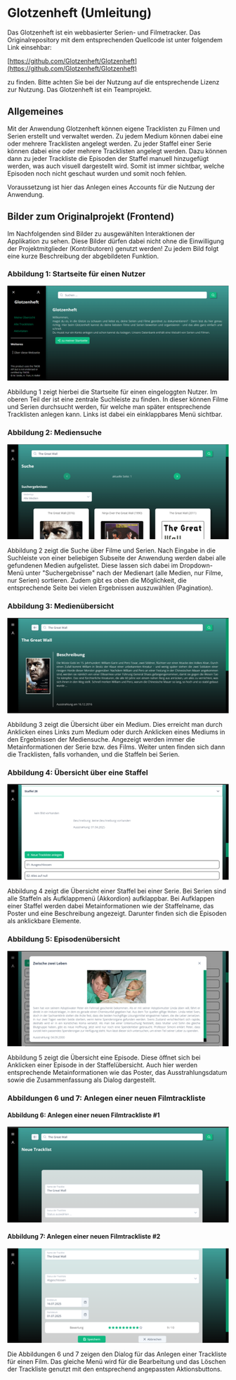 # Glotzenheft (Umleitung)

Das Glotzenheft ist ein webbasierter Serien- und Filmetracker. Das Originalrepository mit dem entsprechenden Quellcode ist unter folgendem Link einsehbar:

[https://github.com/Glotzenheft/Glotzenheft](https://github.com/Glotzenheft/Glotzenheft)

zu finden. Bitte achten Sie bei der Nutzung auf die entsprechende Lizenz zur Nutzung. Das Glotzenheft ist ein Teamprojekt.

## Allgemeines

Mit der Anwendung Glotzenheft können eigene Tracklisten zu Filmen und Serien erstellt und verwaltet werden. Zu jedem Medium können dabei eine oder mehrere Tracklisten angelegt werden. Zu jeder Staffel einer Serie können dabei eine oder mehrere Tracklisten angelegt werden. Dazu können dann zu jeder Trackliste die Episoden der Staffel manuell hinzugefügt werden, was auch visuell dargestellt wird. Somit ist immer sichtbar, welche Episoden noch nicht geschaut wurden und somit noch fehlen.

Voraussetzung ist hier das Anlegen eines Accounts für die Nutzung der Anwendung.

## Bilder zum Originalprojekt (Frontend)

Im Nachfolgenden sind Bilder zu ausgewählten Interaktionen der Applikation zu sehen. Diese Bilder dürfen dabei nicht ohne die Einwilligung der Projektmitglieder (Kontributoren) genutzt werden! Zu jedem Bild folgt eine kurze Beschreibung der abgebildeten Funktion.

### Abbildung 1: Startseite für einen Nutzer

![Abbildung 1: Startseite für einen Nutzer (Bild)](/public/Glotzenheft-Nutzerstartseite.png)

Abbildung 1 zeigt hierbei die Startseite für einen eingeloggten Nutzer. Im oberen Teil der ist eine zentrale Suchleiste zu finden. In dieser können Filme und Serien durchsucht werden, für welche man später entsprechende Tracklisten anlegen kann. Links ist dabei ein einklappbares Menü sichtbar.

### Abbildung 2: Mediensuche

![Abbildung 2: Mediensuche (Bild)](/public/Glotzenheft-Mediensuche.png)

Abbildung 2 zeigt die Suche über Filme und Serien. Nach Eingabe in die Suchleiste von einer beliebigen Subseite der Anwendung werden dabei alle gefundenen Medien aufgelistet. Diese lassen sich dabei im Dropdown-Menü unter "Suchergebnisse" nach der Medienart (alle Medien, nur Filme, nur Serien) sortieren. Zudem gibt es oben die Möglichkeit, die entsprechende Seite bei vielen Ergebnissen auszuwählen (Pagination).

### Abbildung 3: Medienübersicht

![Abbildung 3: Medienübersicht (Bild)](/public/Glotzenheft-Medienuebersicht.png)

Abbildung 3 zeigt die Übersicht über ein Medium. Dies erreicht man durch Anklicken eines Links zum Medium oder durch Anklicken eines Mediums in den Ergebnissen der Mediensuche. Angezeigt werden immer die Metainformationen der Serie bzw. des Films. Weiter unten finden sich dann die Tracklisten, falls vorhanden, und die Staffeln bei Serien.

### Abbildung 4: Übersicht über eine Staffel

![Abbildung 4: Übersicht über eine Staffel (Bild)](/public/Glotzenheft-Serienstaffeluebersicht.png)

Abbildung 4 zeigt die Übersicht einer Staffel bei einer Serie. Bei Serien sind alle Staffeln als Aufklappmenü (Akkordion) aufklappbar. Bei Aufklappen einer Staffel werden dabei Metainformationen wie der Staffelname, das Poster und eine Beschreibung angezeigt. Darunter finden sich die Episoden als anklickbare Elemente.

### Abbildung 5: Episodenübersicht

![Abbildung 5: Episodenübersicht (Bild)](/public/Glotzenheft-Episodenuebersicht.png)

Abbildung 5 zeigt die Übersicht eine Episode. Diese öffnet sich bei Anklicken einer Episode in der Staffelübersicht. Auch hier werden entsprechende Metainformationen wie das Poster, das Ausstrahlungsdatum sowie die Zusammenfassung als Dialog dargestellt.

### Abbildungen 6 und 7: Anlegen einer neuen Filmtrackliste

#### Abbildung 6: Anlegen einer neuen Filmtrackliste #1

![Abbildung 6: Anlegen einer neuen Filmtrackliste #1 (Bild)](/public/Glotzenheft-neue_Filmtracklist1.png)

#### Abbildung 7: Anlegen einer neuen Filmtrackliste #2

![Abbildung 7: Anlegen einer neuen Filmtrackliste #2 (Bild)](/public/Glotzenheft-neue_Filmtracklist2.png)

Die Abbildungen 6 und 7 zeigen den Dialog für das Anlegen einer Trackliste für einen Film. Das gleiche Menü wird für die Bearbeitung und das Löschen der Trackliste genutzt mit den entsprechend angepassten Aktionsbuttons.
